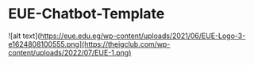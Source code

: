 # EUE-Chatbot-Template

![alt text](https://eue.edu.eg/wp-content/uploads/2021/06/EUE-Logo-3-e1624808100555.png](https://theigclub.com/wp-content/uploads/2022/07/EUE-1.png)
